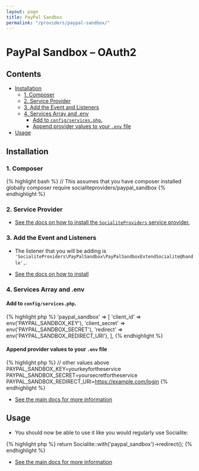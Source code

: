 ```yaml
---
layout: page
title: PayPal Sandbox
permalink: "/providers/paypal-sandbox/"
---
```

# PayPal Sandbox – OAuth2

## Contents

- [Installation](#installation)
  - [1. Composer](#1-composer)
  - [2. Service Provider](#2-service-provider)
  - [3. Add the Event and Listeners](#3-add-the-event-and-listeners)
  - [4. Services Array and .env](#4-services-array-and-env)
    - [Add to `config/services.php`.](#add-to-configservicesphp)
    - [Append provider values to your `.env` file](#append-provider-values-to-your-env-file)
- [Usage](#usage)


## Installation

### 1. Composer

{% highlight bash %}
// This assumes that you have composer installed globally
composer require socialiteproviders/paypal_sandbox
{% endhighlight %}

### 2. Service Provider

* [See the docs on how to install the `SocialiteProviders` service provider.](https://github.com/SocialiteProviders/Manager#2-service-provider)


### 3. Add the Event and Listeners

* The listener that you will be adding is `'SocialiteProviders\PayPalSandbox\PayPalSandboxExtendSocialite@handle',`.

* [See the docs on how to install](https://github.com/SocialiteProviders/Manager#3-add-the-event-and-listeners)

### 4. Services Array and .env

#### Add to `config/services.php`.

{% highlight php %}
'paypal_sandbox' => [
    'client_id' => env('PAYPAL_SANDBOX_KEY'),
    'client_secret' => env('PAYPAL_SANDBOX_SECRET'),
    'redirect' => env('PAYPAL_SANDBOX_REDIRECT_URI'),
],
{% endhighlight %}

#### Append provider values to your `.env` file

{% highlight php %}
// other values above
PAYPAL_SANDBOX_KEY=yourkeyfortheservice
PAYPAL_SANDBOX_SECRET=yoursecretfortheservice
PAYPAL_SANDBOX_REDIRECT_URI=https://example.com/login
{% endhighlight %}

* [See the main docs for more information](https://github.com/SocialiteProviders/Manager#4-services-array-and-env)


## Usage

* You should now be able to use it like you would regularly use Socialite:

{% highlight php %}
return Socialite::with('paypal_sandbox')->redirect();
{% endhighlight %}

* [See the main docs for more information](https://github.com/SocialiteProviders/Manager#usage)
